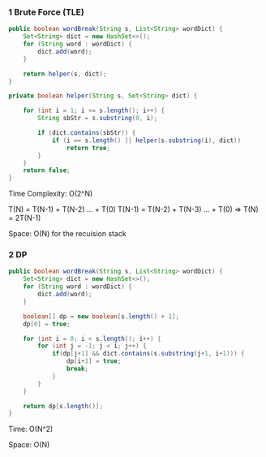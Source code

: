 ### 1 Brute Force (TLE)

```java
public boolean wordBreak(String s, List<String> wordDict) {
    Set<String> dict = new HashSet<>();
    for (String word : wordDict) {
        dict.add(word);
    }

    return helper(s, dict);
}

private boolean helper(String s, Set<String> dict) {

    for (int i = 1; i <= s.length(); i++) {
        String sbStr = s.substring(0, i);

        if (dict.contains(sbStr)) {
            if (i == s.length() || helper(s.substring(i), dict))
                return true;
        }
    }
    return false;
}
```
Time Complexity: O(2^N)

T(N) = T(N-1) + T(N-2) ... + T(0)
T(N-1) = T(N-2) + T(N-3) ... + T(0)
=> T(N) = 2T(N-1)

Space: O(N) for the recuision stack

### 2 DP

```java
public boolean wordBreak(String s, List<String> wordDict) {
    Set<String> dict = new HashSet<>();
    for (String word : wordDict) {
        dict.add(word);
    }

    boolean[] dp = new boolean[s.length() + 1];
    dp[0] = true;

    for (int i = 0; i < s.length(); i++) {
        for (int j = -1; j < i; j++) {
            if(dp[j+1] && dict.contains(s.substring(j+1, i+1))) {
                dp[i+1] = true;
                break;
            }
        }
    }

    return dp[s.length()];
}
```

Time: O(N^2)

Space: O(N)
